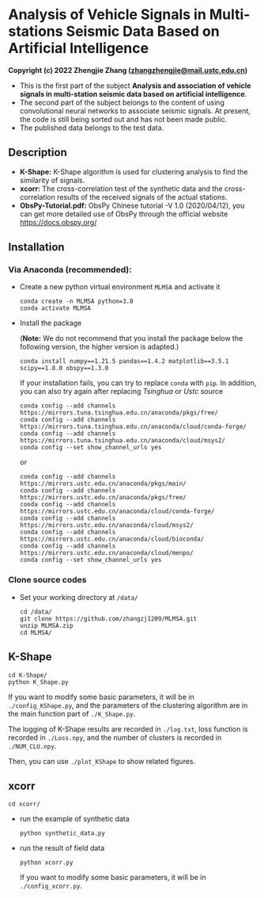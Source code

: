 # Analysis of Vehicle Signals in Multi-stations Seismic Data Based on Artificial Intelligence  

**Copyright (c) 2022 Zhengjie Zhang (zhangzhengjie@mail.ustc.edu.cn)**

- This is the first part of the subject **Analysis and association of vehicle signals in multi-station seismic data based on artificial intelligence**. 
- The second part of the subject belongs to the content of using convolutional neural networks to associate seismic signals. At present, the code is still being sorted out and has not been made public.
- The published data belongs to the test data.

## Description

- **K-Shape:** K-Shape algorithm is used for clustering analysis to find the similarity of signals.
- **xcorr:** The cross-correlation test of the synthetic data and the cross-correlation results of the received signals of the actual stations.
- **ObsPy-Tutorial.pdf:** ObsPy Chinese tutorial -V 1.0 (2020/04/12), you can get more detailed use of ObsPy through the official website https://docs.obspy.org/

## Installation

### Via Anaconda (recommended):
- Create a new python virtual environment `MLMSA` and activate it
  ```
  conda create -n MLMSA python=3.8
  conda activate MLMSA
  ```

- Install the package

  (**Note:** We do not recommend that you install the package below the following version, the higher version is adapted.)
  ```
  conda install numpy==1.21.5 pandas==1.4.2 matplotlib==3.5.1 scipy==1.8.0 obspy==1.3.0
  ```
  If your installation fails, you can try to replace `conda` with `pip`. In addition, you can also try again after replacing *Tsinghua* or *Ustc* source
  ```
  conda config --add channels https://mirrors.tuna.tsinghua.edu.cn/anaconda/pkgs/free/
  conda config --add channels https://mirrors.tuna.tsinghua.edu.cn/anaconda/cloud/conda-forge/ 
  conda config --add channels https://mirrors.tuna.tsinghua.edu.cn/anaconda/cloud/msys2/
  conda config --set show_channel_urls yes
  ```
  or
  ```
  conda config --add channels https://mirrors.ustc.edu.cn/anaconda/pkgs/main/
  conda config --add channels https://mirrors.ustc.edu.cn/anaconda/pkgs/free/
  conda config --add channels https://mirrors.ustc.edu.cn/anaconda/cloud/conda-forge/
  conda config --add channels https://mirrors.ustc.edu.cn/anaconda/cloud/msys2/
  conda config --add channels https://mirrors.ustc.edu.cn/anaconda/cloud/bioconda/
  conda config --add channels https://mirrors.ustc.edu.cn/anaconda/cloud/menpo/
  conda config --set show_channel_urls yes
  ```

### Clone source codes
- Set your working directory at `/data/`
  ```
  cd /data/
  git clone https://github.com/zhangzj1209/MLMSA.git
  unzip MLMSA.zip
  cd MLMSA/
  ```

## K-Shape
```
cd K-Shape/
python K_Shape.py
```
If you want to modify some basic parameters, it will be in `./config_KShape.py`, and the parameters of the clustering algorithm are in the main function part of `./K_Shape.py`.  

The logging of K-Shape results are recorded in `./log.txt`, loss function is recorded in `./Loss.npy`, and the number of clusters is recorded in `./NUM_CLU.npy`.   

Then, you can use `./plot_KShape` to show related figures.

## xcorr
```
cd xcorr/
```
- run the example of synthetic data
  ```
  python synthetic_data.py
  ```
- run the result of field data
  ```
  python xcorr.py
  ```
  If you want to modify some basic parameters, it will be in `./config_xcorr.py`.
